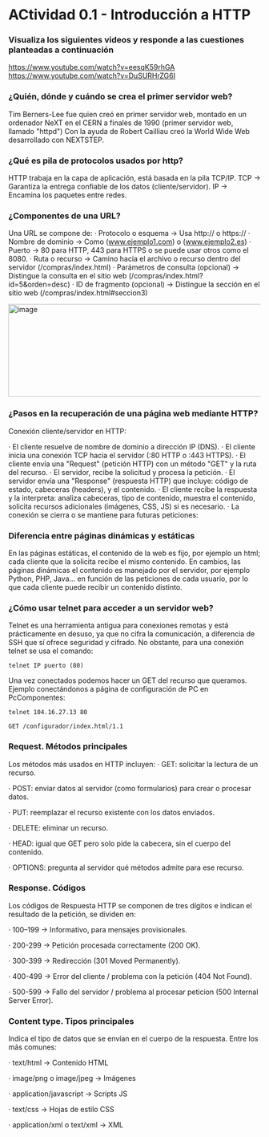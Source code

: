 # ACtividad 0.1 - Introducción a HTTP

### Visualiza los siguientes videos y responde a las cuestiones planteadas a continuación
https://www.youtube.com/watch?v=eesqK59rhGA
https://www.youtube.com/watch?v=DuSURHrZG6I

### ¿Quién, dónde y cuándo se crea el primer servidor web?

Tim Berners-Lee fue quien creó en primer servidor web, montado en un ordenador NeXT en el CERN a finales de 1990 (primer servidor web, llamado "httpd")
Con la ayuda de Robert Cailliau creó la World Wide Web desarrollado con NEXTSTEP.

### ¿Qué es pila de protocolos usados por http?

HTTP trabaja en la capa de aplicación, está basada en la pila TCP/IP.
TCP -> Garantiza la entrega confiable de los datos (cliente/servidor).
IP -> Encamina los paquetes entre redes.

### ¿Componentes de una URL?

Una URL se compone de:
· Protocolo o esquema -> Usa http:// o https://
· Nombre de dominio -> Como (www.ejemplo1.com) o (www.ejemplo2.es)
· Puerto -> 80 para HTTP, 443 para HTTPS o se puede usar otros como el 8080.
· Ruta  o recurso -> Camino hacia el archivo o recurso dentro del servidor (/compras/index.html)
· Parámetros de consulta (opcional) -> Distingue la consulta en el sitio web (/compras/index.html?id=5&orden=desc)
· ID de fragmento (opcional) -> Distingue la sección en el sitio web (/compras/index.html#seccion3)

<img width="1707" height="185" alt="image" src="https://github.com/user-attachments/assets/496793ca-e5c8-4c69-8df7-a2755a5d9b1a" />

### ¿Pasos en la recuperación de una página web mediante HTTP?

Conexión cliente/servidor en HTTP:

· El cliente resuelve de nombre de dominio a dirección IP (DNS).
· El cliente inicia una conexión TCP hacia el servidor (:80 HTTP o :443 HTTPS).
· El cliente envía una "Request" (petición HTTP) con un método "GET" y la ruta del recurso.
· El servidor, recibe la solicitud y procesa la petición.
· El servidor envía una "Response" (respuesta HTTP) que incluye: código de estado, cabeceras (headers), y el contenido.
· El cliente recibe la respuesta y la interpreta: analiza cabeceras, tipo de contenido, muestra el contenido, solicita recursos adicionales (imágenes, CSS, JS) si es necesario.
· La conexión se cierra o se mantiene para futuras peticiones:

### Diferencia entre páginas dinámicas y estáticas

En las páginas estáticas, el contenido de la web es fijo, por ejemplo un html; cada cliente que la solicita recibe el mismo contenido.
En cambios, las páginas dinámicas el contenido es manejado por el servidor, por ejemplo Python, PHP, Java... en función de las peticiones de cada usuario, por lo que cada cliente puede recibir un contenido distinto.

### ¿Cómo usar telnet para acceder a un servidor web?

Telnet es una herramienta antigua para conexiones remotas y está prácticamente en desuso, ya que no cifra la comunicación, a diferencia de SSH que sí ofrece seguridad y cifrado.
No obstante, para una conexión telnet se usa el comando:
```
telnet IP puerto (80)
```
Una vez conectados podemos hacer un GET del recurso que queramos.
Ejemplo conectándonos a página de configuración de PC en PcComponentes: 
```
telnet 104.16.27.13 80
```
```
GET /configurador/index.html/1.1
```

### Request. Métodos principales
	
Los métodos más usados en HTTP incluyen:
· GET: solicitar la lectura de un recurso.

· POST: enviar datos al servidor (como formularios) para crear o procesar datos.

· PUT: reemplazar el recurso existente con los datos enviados.

· DELETE: eliminar un recurso.

· HEAD: igual que GET pero solo pide la cabecera, sin el cuerpo del contenido.

· OPTIONS: pregunta al servidor qué métodos admite para ese recurso.

### Response. Códigos

Los códigos de Respuesta HTTP se componen de tres dígitos e indican el resultado de la petición, se dividen en:

· 100–199 -> Informativo, para mensajes provisionales.

· 200-299 -> Petición procesada correctamente (200 OK).

· 300-399 -> Redirección (301 Moved Permanently).

· 400-499 -> Error del cliente / problema con la petición (404 Not Found).

· 500-599 -> Fallo del servidor / problema al procesar peticion (500 Internal Server Error).

### Content type. Tipos principales

Indica el tipo de datos que se envían en el cuerpo de la respuesta. Entre los más comunes:

· text/html → Contenido HTML

· image/png o image/jpeg → Imágenes

· application/javascript → Scripts JS

· text/css → Hojas de estilo CSS

· application/xml o text/xml → XML
